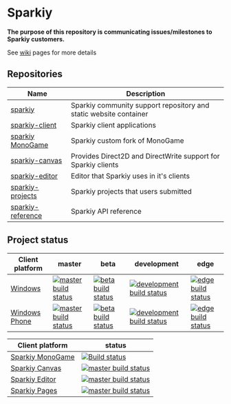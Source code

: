 # Sparkiy

**The purpose of this repository is communicating issues/milestones to Sparkiy customers.**

See [wiki](https://github.com/Sparkiy/sparkiy-docs/wiki) pages for more details

## Repositories

| Name | Description |
| ---- | ----------- |
| [sparkiy](https://github.com/Sparkiy/sparkiy) | Sparkiy community support repository and static website container |
| [sparkiy-client](https://github.com/Sparkiy/sparkiy-client) | Sparkiy client applications |
| [sparkiy MonoGame](https://github.com/Sparkiy/MonoGame) | Sparkiy custom fork of MonoGame |
| [sparkiy-canvas](https://github.com/Sparkiy/sparkiy-canvas) | Provides Direct2D and DirectWrite support for Sparkiy clients |
| [sparkiy-editor](https://github.com/Sparkiy/sparkiy-editor) | Editor that Sparkiy uses in it's clients |
| [sparkiy-projects](https://github.com/Sparkiy/sparkiy-projects) | Sparkiy projects that users submitted |
| [sparkiy-reference](https://github.com/Sparkiy/sparkiy-reference) | Sparkiy API reference |

## Project status

| Client platform | master | beta | development | edge |
| --------------- | ------ | ---- | ----------- | ---- |
| [Windows](https://github.com/Sparkiy/sparkiy-client) | [![master build status](https://ci.appveyor.com/api/projects/status/gvxevc5yih5oodnn/branch/master?svg=true&pendingText=pending...&passingText=OK&failingText=failed)](https://ci.appveyor.com/project/AleksandarDev/sparkiy-client/branch/master) | [![beta build status](https://ci.appveyor.com/api/projects/status/gvxevc5yih5oodnn/branch/beta?svg=true&pendingText=pending...&passingText=OK&failingText=failed)](https://ci.appveyor.com/project/AleksandarDev/sparkiy-client/branch/beta) | [![development build status](https://ci.appveyor.com/api/projects/status/gvxevc5yih5oodnn/branch/development?svg=true&pendingText=pending...&passingText=OK&failingText=failed)](https://ci.appveyor.com/project/AleksandarDev/sparkiy-client/branch/development) | [![edge build status](https://ci.appveyor.com/api/projects/status/gvxevc5yih5oodnn/branch/edge?svg=true&pendingText=pending...&passingText=OK&failingText=failed)](https://ci.appveyor.com/project/AleksandarDev/sparkiy-client/branch/edge) |
| [Windows Phone](https://github.com/Sparkiy/sparkiy-client) | [![master build status](https://ci.appveyor.com/api/projects/status/irxc51l1e8bs6s2x/branch/master?svg=true&pendingText=pending...&passingText=OK&failingText=failed)](https://ci.appveyor.com/project/AleksandarDev/sparkiy-client/branch/master) | [![beta build status](https://ci.appveyor.com/api/projects/status/irxc51l1e8bs6s2x/branch/beta?svg=true&pendingText=pending...&passingText=OK&failingText=failed)](https://ci.appveyor.com/project/AleksandarDev/sparkiy-client/branch/beta) | [![development build status](https://ci.appveyor.com/api/projects/status/irxc51l1e8bs6s2x/branch/development?svg=true&pendingText=pending...&passingText=OK&failingText=failed)](https://ci.appveyor.com/project/AleksandarDev/sparkiy-client/branch/development) | [![edge build status](https://ci.appveyor.com/api/projects/status/irxc51l1e8bs6s2x/branch/edge?svg=true&pendingText=pending...&passingText=OK&failingText=failed)](https://ci.appveyor.com/project/AleksandarDev/sparkiy-client/branch/edge) |

| Client platform | status |
| --------------- | ------ |
| [Sparkiy MonoGame](https://github.com/Sparkiy/MonoGame) | [![Build status](https://ci.appveyor.com/api/projects/status/al0q6j170okc3qm7/branch/sparkiy?svg=true&pendingText=pending...&passingText=OK&failingText=failed)](https://ci.appveyor.com/project/AleksandarDev/monogame/branch/sparkiy) |
| [Sparkiy Canvas](https://github.com/Sparkiy/sparkiy-canvas) | [![master build status](https://ci.appveyor.com/api/projects/status/i2x9sa0ov2d3v500/branch/master?svg=true&pendingText=pending...&passingText=OK&failingText=failed)](https://ci.appveyor.com/project/AleksandarDev/sharpdx-toolkit-game-direct2d/branch/master) |
| [Sparkiy Editor](https://github.com/Sparkiy/sparkiy-editor) | [![master build status](https://ci.appveyor.com/api/projects/status/kj3inj3p2r3bo7oi/branch/master?svg=true&pendingText=pending...&passingText=OK&failingText=failed)](https://ci.appveyor.com/project/AleksandarDev/sparkiy-editor/branch/master) |
| [Sparkiy Pages](https://github.com/Sparkiy/sparkiy/tree/gh-pages) | [![master build status](https://ci.appveyor.com/api/projects/status/1pbg4vonu0knxijq/branch/gh-pages-source?svg=true&pendingText=pending...&passingText=OK&failingText=failed)](https://ci.appveyor.com/project/AleksandarDev/sparkiycms/branch/gh-pages-source) |
